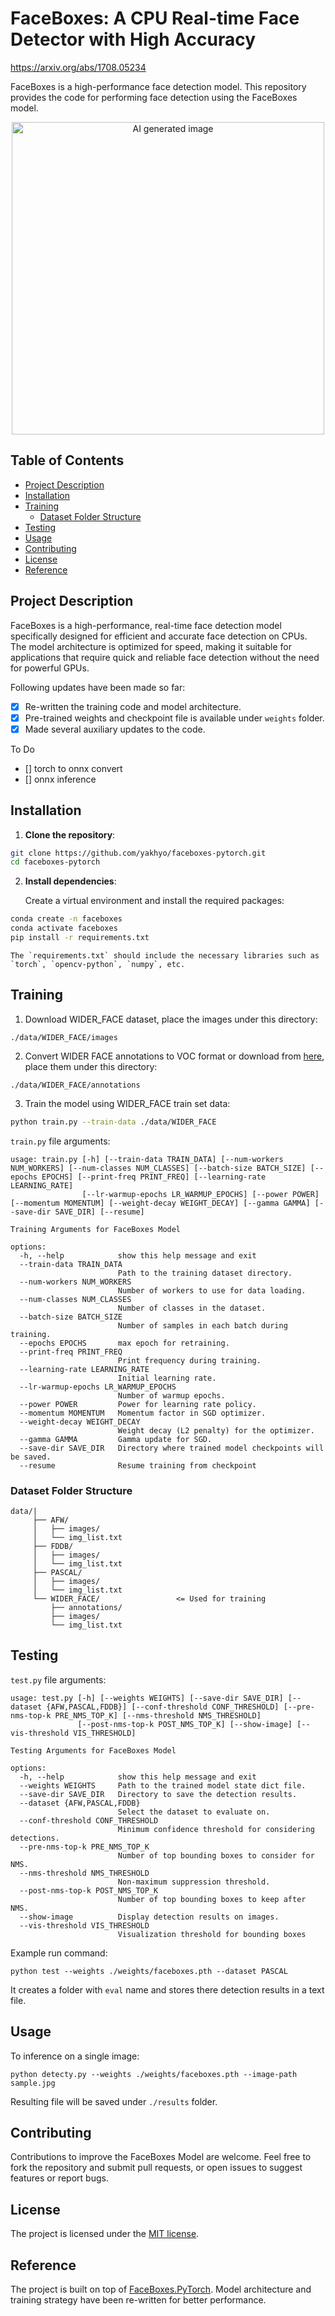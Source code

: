 # FaceBoxes: A CPU Real-time Face Detector with High Accuracy

https://arxiv.org/abs/1708.05234

FaceBoxes is a high-performance face detection model. This repository provides the code for performing face detection using the FaceBoxes model.

<div align="center">
    <!-- <img src="assets/image1_res.jpg" height="500px"> -->
    <img src="assets/image2_res.jpg" height="500px" alt="AI generated image">
</div>

## Table of Contents

- [Project Description](#project-description)
- [Installation](#installation)
- [Training](#training)
  - [Dataset Folder Structure](#dataset-folder-structure)
- [Testing](#testing)
- [Usage](#usage)
- [Contributing](#contributing)
- [License](#license)
- [Reference](#reference)

## Project Description

FaceBoxes is a high-performance, real-time face detection model specifically designed for efficient and accurate face detection on CPUs. The model architecture is optimized for speed, making it suitable for applications that require quick and reliable face detection without the need for powerful GPUs.

Following updates have been made so far:

- [x] Re-written the training code and model architecture.
- [x] Pre-trained weights and checkpoint file is available under `weights` folder.
- [x] Made several auxiliary updates to the code.

To Do
- [] torch to onnx convert
- [] onnx inference

## Installation

1. **Clone the repository**:

```bash
git clone https://github.com/yakhyo/faceboxes-pytorch.git
cd faceboxes-pytorch
```

2. **Install dependencies**:

    Create a virtual environment and install the required packages:

```bash
conda create -n faceboxes
conda activate faceboxes
pip install -r requirements.txt
```

    The `requirements.txt` should include the necessary libraries such as `torch`, `opencv-python`, `numpy`, etc.

## Training
1. Download WIDER_FACE dataset, place the images under this directory:
```
./data/WIDER_FACE/images
```

2. Convert WIDER FACE annotations to VOC format or download from [here](https://drive.google.com/file/d/1-s4QCu_v76yNwR-yXMfGqMGgHQ30WxV2/view), place them under this directory:
```
./data/WIDER_FACE/annotations
```

3. Train the model using WIDER_FACE train set data:
```bash
python train.py --train-data ./data/WIDER_FACE
```

`train.py` file arguments:
```
usage: train.py [-h] [--train-data TRAIN_DATA] [--num-workers NUM_WORKERS] [--num-classes NUM_CLASSES] [--batch-size BATCH_SIZE] [--epochs EPOCHS] [--print-freq PRINT_FREQ] [--learning-rate LEARNING_RATE]
                [--lr-warmup-epochs LR_WARMUP_EPOCHS] [--power POWER] [--momentum MOMENTUM] [--weight-decay WEIGHT_DECAY] [--gamma GAMMA] [--save-dir SAVE_DIR] [--resume]

Training Arguments for FaceBoxes Model

options:
  -h, --help            show this help message and exit
  --train-data TRAIN_DATA
                        Path to the training dataset directory.
  --num-workers NUM_WORKERS
                        Number of workers to use for data loading.
  --num-classes NUM_CLASSES
                        Number of classes in the dataset.
  --batch-size BATCH_SIZE
                        Number of samples in each batch during training.
  --epochs EPOCHS       max epoch for retraining.
  --print-freq PRINT_FREQ
                        Print frequency during training.
  --learning-rate LEARNING_RATE
                        Initial learning rate.
  --lr-warmup-epochs LR_WARMUP_EPOCHS
                        Number of warmup epochs.
  --power POWER         Power for learning rate policy.
  --momentum MOMENTUM   Momentum factor in SGD optimizer.
  --weight-decay WEIGHT_DECAY
                        Weight decay (L2 penalty) for the optimizer.
  --gamma GAMMA         Gamma update for SGD.
  --save-dir SAVE_DIR   Directory where trained model checkpoints will be saved.
  --resume              Resume training from checkpoint
```

### Dataset Folder Structure
```
data/|
     ├── AFW/
     │   ├── images/
     │   └── img_list.txt
     ├── FDDB/
     │   ├── images/
     │   └── img_list.txt
     ├── PASCAL/
     │   ├── images/
     │   └── img_list.txt
     └── WIDER_FACE/                 <= Used for training
         ├── annotations/
         ├── images/
         └── img_list.txt

```


## Testing

`test.py` file arguments:
```
usage: test.py [-h] [--weights WEIGHTS] [--save-dir SAVE_DIR] [--dataset {AFW,PASCAL,FDDB}] [--conf-threshold CONF_THRESHOLD] [--pre-nms-top-k PRE_NMS_TOP_K] [--nms-threshold NMS_THRESHOLD]
               [--post-nms-top-k POST_NMS_TOP_K] [--show-image] [--vis-threshold VIS_THRESHOLD]

Testing Arguments for FaceBoxes Model

options:
  -h, --help            show this help message and exit
  --weights WEIGHTS     Path to the trained model state dict file.
  --save-dir SAVE_DIR   Directory to save the detection results.
  --dataset {AFW,PASCAL,FDDB}
                        Select the dataset to evaluate on.
  --conf-threshold CONF_THRESHOLD
                        Minimum confidence threshold for considering detections.
  --pre-nms-top-k PRE_NMS_TOP_K
                        Number of top bounding boxes to consider for NMS.
  --nms-threshold NMS_THRESHOLD
                        Non-maximum suppression threshold.
  --post-nms-top-k POST_NMS_TOP_K
                        Number of top bounding boxes to keep after NMS.
  --show-image          Display detection results on images.
  --vis-threshold VIS_THRESHOLD
                        Visualization threshold for bounding boxes
```

Example run command:
```
python test --weights ./weights/faceboxes.pth --dataset PASCAL
```
It creates a folder with `eval`  name and stores there detection results in a text file.
## Usage

To inference on a single image:
```
python detecty.py --weights ./weights/faceboxes.pth --image-path sample.jpg
```
Resulting file will be saved under `./results` folder.

## Contributing

Contributions to improve the FaceBoxes Model are welcome. Feel free to fork the repository and submit pull requests, or open issues to suggest features or report bugs.

## License

The project is licensed under the [MIT license](https://opensource.org/license/mit/).


## Reference
The project is built on top of [FaceBoxes.PyTorch](https://github.com/zisianw/FaceBoxes.PyTorch). Model architecture and training strategy have been re-written for better performance.